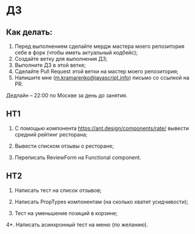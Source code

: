 # ДЗ

## Как делать:

1. Перед выполнением сделайте мердж мастера моего репозитория себе в форк (чтобы иметь актуальный кодбейс);
2. Создайте ветку для выполнения ДЗ;
3. Выполните ДЗ в этой ветке;
4. Сделайте Pull Request этой ветки на мастер моего репозитория;
5. Напишите мне (m.kramarenko@javascript.info) письмо со ссылкой на PR.

Дедлайн – 22:00 по Москве за день до занятия.

## HT1

1. С помощью компонента https://ant.design/components/rate/ вывести средний рейтинг ресторана;

2. Вывести списком отзывы о ресторане;

3. Переписать ReviewForm на Functional component.

## HT2

1. Написать тест на список отзывов;

2. Написать PropTypes компонентам (на сколько хватит усидчивости);

3. Тест на уменьшение позиций в корзине;

4\*. Написать асинхронный тест на меню (по желанию).
